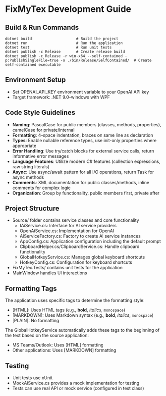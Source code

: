 # FixMyTex Development Guide

## Build & Run Commands
```
dotnet build                    # Build the project
dotnet run                      # Run the application
dotnet test                     # Run unit tests
dotnet publish -c Release       # Create release build
dotnet publish -c Release -r win-x64 --self-contained -p:PublishSingleFile=true -o ./bin/Release/SelfContained/  # Create self-contained executable
```

## Environment Setup
- Set OPENAI_API_KEY environment variable to your OpenAI API key
- Target framework: .NET 9.0-windows with WPF

## Code Style Guidelines
- **Naming**: PascalCase for public members (classes, methods, properties), camelCase for private/internal
- **Formatting**: 4-space indentation, braces on same line as declaration
- **Types**: Enable nullable reference types, use init-only properties where appropriate
- **Error Handling**: Use try/catch blocks for external service calls, return informative error messages
- **Language Features**: Utilize modern C# features (collection expressions, raw string literals)
- **Async**: Use async/await pattern for all I/O operations, return Task<T> for async methods
- **Comments**: XML documentation for public classes/methods, inline comments for complex logic
- **Organization**: Group by functionality, public members first, private after

## Project Structure
- Source/ folder contains service classes and core functionality
  - IAiService.cs: Interface for AI service providers
  - OpenAiService.cs: Implementation for OpenAI
  - AiServiceFactory.cs: Factory to create AI service instances
  - AppConfig.cs: Application configuration including the default prompt
  - ClipboardHelper.cs/ClipboardService.cs: Handle clipboard functionality
  - GlobalHotkeyService.cs: Manages global keyboard shortcuts
  - HotkeyConfig.cs: Configuration for keyboard shortcuts
- FixMyTex.Tests/ contains unit tests for the application
- MainWindow handles UI interactions

## Formatting Tags
The application uses specific tags to determine the formatting style:
- [HTML]: Uses HTML tags (e.g., <b>bold</b>, <i>italics</i>, <code>monospace</code>)
- [MARKDOWN]: Uses Markdown syntax (e.g., **bold**, _italics_, `monospace`)
- [PLAIN]: No formatting

The GlobalHotkeyService automatically adds these tags to the beginning of the text based on the source application:
- MS Teams/Outlook: Uses [HTML] formatting
- Other applications: Uses [MARKDOWN] formatting

## Testing
- Unit tests use xUnit
- MockAiService.cs provides a mock implementation for testing
- Tests can use real API or mock service (configured in test class)